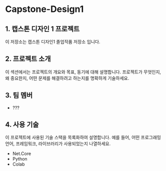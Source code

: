 # Capstone-Design1

## 1. 캡스톤 디자인 1 프로젝트
이 저장소는 캡스톤 디자인1 졸업작품 저장소 입니다.

## 2. 프로젝트 소개
이 섹션에서는 프로젝트의 개요와 목표, 동기에 대해 설명합니다. 프로젝트가 무엇인지, 왜 중요한지, 어떤 문제를 해결하려고 하는지를 명확하게 기술하세요.

## 3. 팀 멤버
- ???

## 4. 사용 기술
이 프로젝트에 사용된 기술 스택을 목록화하여 설명합니다. 예를 들어, 어떤 프로그래밍 언어, 프레임워크, 라이브러리가 사용되었는지 나열하세요.

- Net.Core
- Python
- Colab
